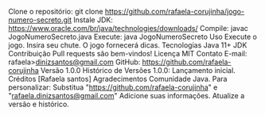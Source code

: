Clone o repositório: git clone https://github.com/rafaela-corujinha/jogo-numero-secreto.git
Instale JDK: https://www.oracle.com/br/java/technologies/downloads/
Compile: javac JogoNumeroSecreto.java
Execute: java JogoNumeroSecreto
Uso
Execute o jogo.
Insira seu chute.
O jogo fornecerá dicas.
Tecnologias
Java 11+
JDK
Contribuição
Pull requests são bem-vindos!
Licença
MIT
Contato
E-mail: rafaela>dinizsantos@gmail.com
GitHub: https://github.com/rafaela-corujinha
Versão
1.0.0
Histórico de Versões
1.0.0: Lançamento inicial.
Créditos
[Rafaela santos]
Agradecimentos
Comunidade Java.
Para personalizar:
Substitua "https://github.com/rafaela-corujinha" e "rafaela.dinizsantos@gmail.com"
Adicione suas informações.
Atualize a versão e histórico.
